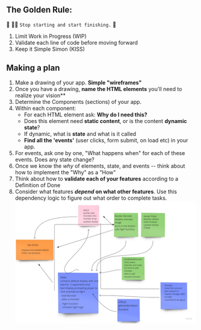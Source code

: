 ## The Golden Rule:

🦸 🦸‍♂️ `Stop starting and start finishing.` 🏁

1. Limit Work in Progress (WIP)
1. Validate each line of code before moving forward
1. Keep it Simple Simon (KISS)

## Making a plan

1. Make a drawing of your app. **Simple "wireframes"**
1. Once you have a drawing, **name the HTML elements** you'll need to realize your vision**
1. Determine the Components (sections) of your app.
1. Within each component:
    - For each HTML element ask: **Why do I need this?**
    - Does this element need **static content**, or is the content **dynamic state**?
    - If dynamic, what is **state** and what is it called
    - **Find all the 'events'** (user clicks, form submit, on load etc) in your app. 
1. For events, ask one by one, "What happens when" for each of these events. Does any state change?
1. Once we know the _why_ of elements, state, and events -- think about how to implement the "Why" as a "How"
1. Think about how to **validate each of your features** according to a Definition of Done
1. Consider what features **_depend_ on what other features**. Use this dependency logic to figure out what order to complete tasks.
![wire frame](./assets/fighter-fs.jpg)
